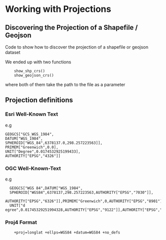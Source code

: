 # Working with Projections

## Discovering the Projection of a Shapefile / Geojson 

Code to show how to discover the projection of a shapefile or geojson dataset

We ended up with two functions

        show_shp_crs()
        show_geojson_crs()

where both of them take the path to the file as a parameter

## Projection definitions

### Esri Well-Known Text 
e.g 

    GEOGCS["GCS_WGS_1984",
    DATUM["WGS_1984",
    SPHEROID["WGS_84",6378137.0,298.257223563]],
    PRIMEM["Greenwich",0.0],
    UNIT["Degree",0.0174532925199433],
    AUTHORITY["EPSG","4326"]]

### OGC Well-Known-Text
e.g

      GEOGCS["WGS 84",DATUM["WGS_1984",
      SPHEROID["WGS84",6378137,298.257223563,AUTHORITY["EPSG","7030"]],
      AUTHORITY["EPSG","6326"]],PRIMEM["Greenwich",0,AUTHORITY["EPSG","8901"]],
      UNIT["d egree",0.01745329251994328,AUTHORITY["EPSG","9122"]],AUTHORITY["EPSG","4326"]] 

### Proj4 Format

        +proj=longlat +ellps=WGS84 +datum=WGS84 +no_defs

